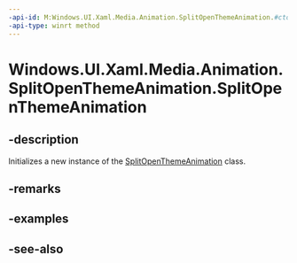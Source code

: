 ```yaml
---
-api-id: M:Windows.UI.Xaml.Media.Animation.SplitOpenThemeAnimation.#ctor
-api-type: winrt method
---
```


<!-- Method syntax
public SplitOpenThemeAnimation()
-->

# Windows.UI.Xaml.Media.Animation.SplitOpenThemeAnimation.SplitOpenThemeAnimation

## -description
Initializes a new instance of the [SplitOpenThemeAnimation](splitopenthemeanimation.md) class.


## -remarks

## -examples

## -see-also

